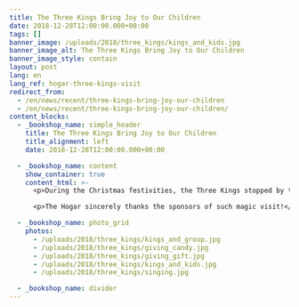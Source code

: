 ```yaml
---
title: The Three Kings Bring Joy to Our Children
date: 2018-12-28T12:00:00.000+00:00
tags: []
banner_image: /uploads/2018/three_kings/kings_and_kids.jpg
banner_image_alt: The Three Kings Bring Joy to Our Children
banner_image_style: contain
layout: post
lang: en
lang_ref: hogar-three-kings-visit
redirect_from:
  - /en/news/recent/three-kings-bring-joy-our-children
  - /en/news/recent/three-kings-bring-joy-our-children/
content_blocks:
  - _bookshop_name: simple_header
    title: The Three Kings Bring Joy to Our Children
    title_alignment: left
    date: 2018-12-28T12:00:00.000+00:00

  - _bookshop_name: content
    show_container: true
    content_html: >-
      <p>During the Christmas festivities, the Three Kings stopped by to bring joy to the children of the Hogar. Balthasar, Melchior and Gaspar brought gifts and words of wisdom for each of our children. It was wonderful to watch our children smile as they interacted with the Wise Men.</p>

      <p>The Hogar sincerely thanks the sponsors of such magic visit!</p>

  - _bookshop_name: photo_grid
    photos:
      - /uploads/2018/three_kings/kings_and_group.jpg
      - /uploads/2018/three_kings/giving_candy.jpg
      - /uploads/2018/three_kings/giving_gift.jpg
      - /uploads/2018/three_kings/kings_and_kids.jpg
      - /uploads/2018/three_kings/singing.jpg

  - _bookshop_name: divider
---
```

